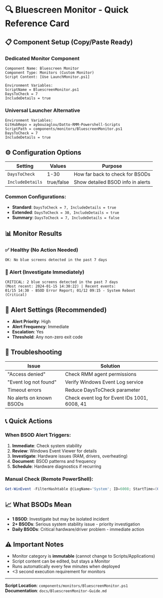 # 🔍 Bluescreen Monitor - Quick Reference Card

## 📋 Component Setup (Copy/Paste Ready)

### Dedicated Monitor Component
```
Component Name: Bluescreen Monitor
Component Type: Monitors (Custom Monitor)
Script Content: [Use LaunchMonitor.ps1]

Environment Variables:
ScriptName = BluescreenMonitor.ps1
DaysToCheck = 7
IncludeDetails = true
```

### Universal Launcher Alternative
```
Environment Variables:
GitHubRepo = aybouzaglou/Datto-RMM-Powershell-Scripts
ScriptPath = components/monitors/BluescreenMonitor.ps1
DaysToCheck = 7
IncludeDetails = true
```

## ⚙️ Configuration Options

| Setting | Values | Purpose |
|---------|--------|---------|
| `DaysToCheck` | 1-30 | How far back to check for BSODs |
| `IncludeDetails` | true/false | Show detailed BSOD info in alerts |

### Common Configurations:
- **Standard**: `DaysToCheck = 7, IncludeDetails = true`
- **Extended**: `DaysToCheck = 30, IncludeDetails = true`
- **Summary**: `DaysToCheck = 7, IncludeDetails = false`

## 📊 Monitor Results

### ✅ Healthy (No Action Needed)
```
OK: No blue screens detected in the past 7 days
```

### 🚨 Alert (Investigate Immediately)
```
CRITICAL: 2 blue screens detected in the past 7 days 
(Most recent: 2024-01-15 14:30:22) | Recent events: 
01/15 14:30 - BSOD Error Report; 01/12 09:15 - System Reboot (Critical)
```

## 🎯 Alert Settings (Recommended)

- **Alert Priority**: High
- **Alert Frequency**: Immediate
- **Escalation**: Yes
- **Threshold**: Any non-zero exit code

## 🔧 Troubleshooting

| Issue | Solution |
|-------|----------|
| "Access denied" | Check RMM agent permissions |
| "Event log not found" | Verify Windows Event Log service |
| Timeout errors | Reduce DaysToCheck parameter |
| No alerts on known BSODs | Check event log for Event IDs 1001, 6008, 41 |

## 📞 Quick Actions

### When BSOD Alert Triggers:
1. **Immediate**: Check system stability
2. **Review**: Windows Event Viewer for details
3. **Investigate**: Hardware issues (RAM, drivers, overheating)
4. **Document**: BSOD patterns and frequency
5. **Schedule**: Hardware diagnostics if recurring

### Manual Check (Remote PowerShell):
```powershell
Get-WinEvent -FilterHashtable @{LogName='System'; ID=6008; StartTime=(Get-Date).AddDays(-7)} -ErrorAction SilentlyContinue
```

## 📈 What BSODs Mean

- **1 BSOD**: Investigate but may be isolated incident
- **2+ BSODs**: Serious system stability issue - priority investigation
- **Daily BSODs**: Critical hardware/driver problem - immediate action

## ⚠️ Important Notes

- Monitor category is **immutable** (cannot change to Scripts/Applications)
- Script content can be edited, but stays a Monitor
- Runs automatically every few minutes when deployed
- <3 second execution requirement for monitors

---
**Script Location**: `components/monitors/BluescreenMonitor.ps1`  
**Documentation**: `docs/BluescreenMonitor-Guide.md`
